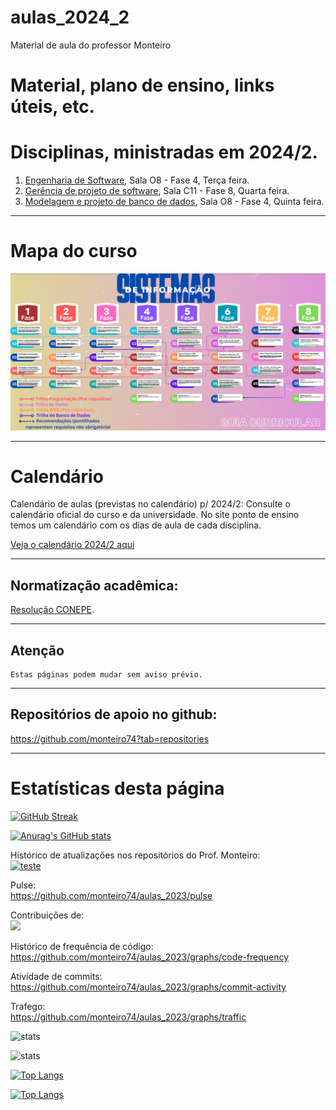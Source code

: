 # aulas_2024_2
Material de aula do professor Monteiro



# Material, plano de ensino, links úteis, etc.


# Disciplinas, ministradas em 2024/2.

1. [Engenharia de Software](https://github.com/monteiro74/aulas_2024_2/blob/main/Engenharia_de_software/plano_de_aula_engsw.md), Sala O8 - Fase 4, Terça feira.
2. [Gerência de projeto de software](https://github.com/monteiro74/aulas_2024_2/blob/main/Gerencia_de_software/plano_de_aula_gps.md), Sala C11 - Fase 8, Quarta feira.
3. [Modelagem e projeto de banco de dados](https://github.com/monteiro74/aulas_2024_2/blob/main/Modelagem_e_projeto_de_bd/plano_de_aula_pbd.md), Sala O8 - Fase 4, Quinta feira.


---
# Mapa do curso

![Mapa do curso](https://github.com/monteiro74/aulas_2024_1/blob/main/figuras/mapa_do_curso.png)

---
# Calendário

Calendário de aulas (previstas no calendário) p/ 2024/2:
Consulte o calendário oficial do curso e da universidade.
No site ponto de ensino temos um calendário com os dias de aula de cada disciplina.

[Veja o calendário 2024/2 aqui](https://docs.google.com/spreadsheets/d/1J0rUwkuctzxJJzRV1c4JgI5OojsLzeLKHcYLyJmRveM/edit?pli=1&gid=140192261#gid=140192261)



---
## Normatização acadêmica:

[Resolução CONEPE](http://www.unemat.br/resolucoes/resolucoes/conepe/2649_res_conepe_54_2011.pdf).



---
## Atenção
````
Estas páginas podem mudar sem aviso prévio.
````

---
## Repositórios de apoio no github:
https://github.com/monteiro74?tab=repositories

---
# Estatísticas desta página


[![GitHub Streak](https://streak-stats.demolab.com/?user=monteiro74&theme=dark)](https://git.io/streak-stats)


[![Anurag's GitHub stats](https://github-readme-stats.vercel.app/api?username=monteiro74)](https://github.com/monteiro74/github-readme-stats)

Histórico de atualizações nos repositórios do Prof. Monteiro:<br>
[![teste](https://github-readme-activity-graph.vercel.app/graph?username=monteiro74&theme=github-compact)](https://github.com/monteiro74/aulas_2023)


Pulse:<br>
https://github.com/monteiro74/aulas_2023/pulse<BR>

Contribuições de:<br>
<a href="https://github.com/monteiro74/tutorial_python/contributors">
  <img src="https://contrib.rocks/image?repo=monteiro74/tutorial_python" />
</a>

Histórico de frequência de código:<BR>
https://github.com/monteiro74/aulas_2023/graphs/code-frequency<BR>

Atividade de commits:<BR>
https://github.com/monteiro74/aulas_2023/graphs/commit-activity<BR>

Trafego:<BR>
https://github.com/monteiro74/aulas_2023/graphs/traffic<BR>



![stats](https://github-readme-stats.vercel.app/api?username=monteiro74&show=reviews,discussions_started,discussions_answered,prs_merged,prs_merged_percentage)

![stats](https://github-readme-stats.vercel.app/api?username=monteiro74&show_icons=true&theme=dark)

[![Top Langs](https://github-readme-stats.vercel.app/api/top-langs/?username=monteiro74)](https://github.com/monteiro74/github-readme-stats)

[![Top Langs](https://github-readme-stats.vercel.app/api/top-langs/?username=monteiro74&layout=donut-vertical)](https://github.com/monteiro74/github-readme-stats)

